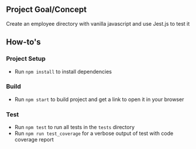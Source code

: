 ## Project Goal/Concept
Create an employee directory with vanilla javascript and use Jest.js to test it


## How-to's

### Project Setup
- Run `npm install` to install dependencies

### Build
- Run `npm start` to build project and get a link to open it in your browser

### Test
- Run `npm test` to run all tests in the `tests` directory
- Run `npm run test_coverage` for a verbose output of test with code coverage report
